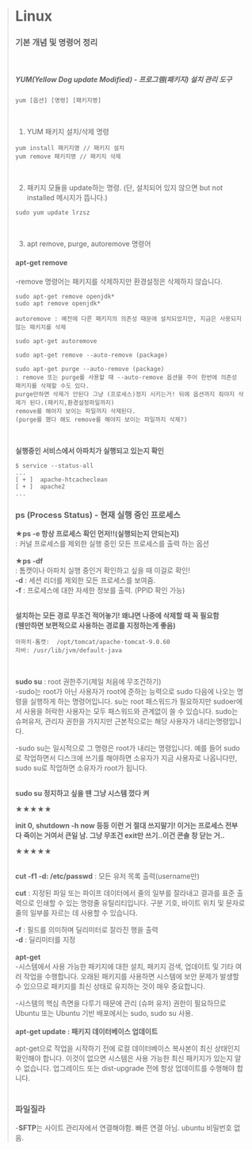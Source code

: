 > # Linux 
> ### 기본 개념 및 명령어 정리 
> <br>
> 
> ##### YUM(Yellow Dog update Modified) - 프로그램(패키지) 설치 관리 도구
> ```
> yum [옵션] [명령] [패키지명]    
> ```
> <br>
> 
> 1. YUM 패키지 설치/삭제 명령
> ```
> yum install 패키지명 // 패키지 설치
> yum remove 패키지명 // 패키지 삭제
> ```
> <br>
> 
> 2. 패키지 모듈을 update하는 명령. (단, 설치되어 있지 않으면 but not installed 메시지가 뜹니다.)
> ```
> sudo yum update lrzsz
> ```
> <br>
> 
> 3. apt remove, purge, autoremove 명령어 <br>
> #### apt-get remove
> -remove 명령어는 패키지를 삭제하지만 환경설정은 삭제하지 않습니다.
> ```
> sudo apt-get remove openjdk*
> sudo apt remove openjdk*
> ```
>
> ```
> autoremove : 예전에 다른 패키지의 의존성 때문에 설치되었지만, 지금은 사용되지 않는 패키지를 삭제
>
> sudo apt-get autoremove 
> 
> sudo apt-get remove --auto-remove (package)
>
> sudo apt-get purge --auto-remove (package)
> : remove 또는 purge를 사용할 때 --auto-remove 옵션을 주어 한번에 의존성 패키지를 삭제할 수도 있다.
> purge만하면 삭제가 안된다 그냥 (프로세스)정지 시키는거! 뒤에 옵션까지 줘야지 삭제가 된다.(패키지,환경설정파일까지)
> remove를 해야지 보이는 파일까지 삭제된다. 
> (purge를 했다 해도 remove를 해야지 보이는 파일까지 삭제?)
> ```
>
> <br>
>
> **실행중인 서비스에서 아파치가 실행되고 있는지 확인**
> ```
> $ service --status-all
> ...
> [ + ]  apache-htcacheclean
> [ + ]  apache2
> ...
> ```
>
> ### ps (Process Status) - 현재 실행 중인 프로세스 
>
> **★ps -e 항상 프로세스 확인 먼저!!(실행되는지 안되는지)** <br>
> : 커널 프로세스를 제외한 실행 중인 모든 프로세스를 출력 하는 옵션 <br> <br>
> ★**ps -df** <br>
> : 톰캣이나 아파치 실행 중인거 확인하고 싶을 때 이걸로 확인! <br>
> **-d** : 세션 리더를 제외한 모든 프로세스를 보여줌. <br>
> **-f** : 프로세스에 대한 자세한 정보를 출력. (PPID 확인 가능) <br> <br>
>
> **설치하는 모든 경로 무조건 적어놓기! 왜냐면 나중에 삭제할 때 꼭 필요함** <br>
> **(웬만하면 보편적으로 사용하는 경로를 지정하는게 좋음)**
> ```
> 아파치-톰캣:  /opt/tomcat/apache-tomcat-9.0.60
> 자바: /usr/lib/jvm/default-java
> ``` 
> <br>
> 
> **sudo su** : root 권한주기(제일 처음에 무조건하기) <br>
> -sudo는 root가 아닌 사용자가 root에 준하는 능력으로 sudo 다음에 나오는 명령을 실행하게 하는
명령어입니다.  su는 root 패스워드가 필요하지만 sudoer에서 사용을 허락한 사용자는 모두 패스워드와 관계없이 쓸 수 있습니다. sudo는 슈퍼유저, 관리자 권한을 가지지만 근본적으로는 해당 사용자가 내리는명령입니다. <br>
>
> -sudo su는 일시적으로 그 명령은 root가 내리는 명령입니다. 예를 들어 sudo로 작업하면서
디스크에 쓰기를 해야하면 소유자가 지금 사용자로 나옵니다만, sudo su로 작업하면 소유자가 root가 됩니다. <br> <br>
> 
> **sudo su 정지하고 싶을 땐 그냥 시스템 껐다 켜** <br>
>
> ★★★★★ <br>
>
> **init 0, shutdown -h now 등등 이런 거 절대 쓰지말기! 이거는 프로세스 전부 다 죽이는 거여서 큰일 남. 그냥 무조건 exit만 쓰기..이건 콘솔 창 닫는 거..** <br>
>
> ★★★★★ <br> <br>
>
> **cut -f1 -d: /etc/passwd** : 모든 유저 목록 출력(username만) <br>
>
> **cut** : 지정된 파일 또는 파이프 데이터에서 줄의 일부를 잘라내고 결과를 표준 출력으로 인쇄할 수 있는 명령줄 유틸리티입니다. 구분 기호, 바이트 위치 및 문자로 줄의 일부를 자르는 데 사용할 수 있습니다. <br>
>
> **-f**  : 필드를 의미하며 딜리미터로 잘라진 행을 출력 <br>
> **-d** : 딜리미터를 지정 <br> <br>
> **apt-get**  <br>
> -시스템에서 사용 가능한 패키지에 대한 설치, 패키지 검색, 업데이트 및 기타 여러 작업을 수행합니다. 오래된 패키지를 사용하면 시스템에 보안 문제가 발생할 수 있으므로 패키지를 최신 상태로 유지하는 것이 매우 중요합니다. <br>
> 
> -시스템의 핵심 측면을 다루기 때문에 관리 (슈퍼 유저) 권한이 필요하므로 Ubuntu 또는 Ubuntu 기반 배포에서는 sudo, sudo su 사용. <br> <br>
> **apt-get update : 패키지 데이터베이스 업데이트** <br>
>
> apt-get으로 작업을 시작하기 전에 로컬 데이터베이스 복사본이 최신 상태인지 확인해야 합니다. 이것이 없으면 시스템은 사용 가능한 최신 패키지가 있는지 알 수 없습니다. 업그레이드 또는 dist-upgrade 전에 항상 업데이트를 수행해야 합니다. <br> <br>
>
> ### **파일질라** <br>
> -**SFTP**는 사이트 관리자에서 연결해야함. 빠른 연결 아님. ubuntu 비밀번호 없음. <br>
